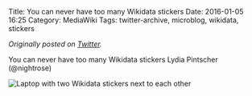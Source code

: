 Title: You can never have too many Wikidata stickers
Date: 2016-01-05 16:25
Category: MediaWiki
Tags: twitter-archive, microblog, wikidata, stickers

_Originally posted on [Twitter](https://web.archive.org/web/https://twitter.com/legoktm/status/684410318873735168)._

You can never have too many Wikidata stickers Lydia Pintscher (@nightrose)

![Laptop with two Wikidata stickers next to each other]({static}/images/20160105-twitter-684410318873735168-1.jpg)
